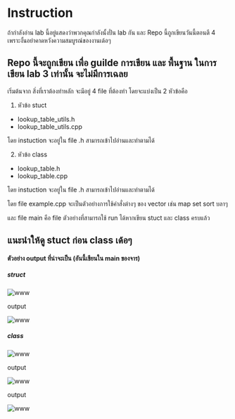 # Instruction 
ถ้ากำลังอ่าน lab นี้อยู่แสดงว่าพวกคุณกำลังนั้งปั่น lab กัน และ  Repo นี้ถูกเขียนวันนี้ตอนตี 4 เพราะงั้นอย่าคาดหวังความสมบูรณ์ของงานเด้อๆ 

## Repo นี้จะถูกเขียน เพื่อ guilde การเขียน และ พื้นฐาน ในการเขียน lab 3 เท่านั้น จะไม่มีการเฉลย

เริ่มต้นจาก สิ่งที่เราต้องทำหลัก จะมีอยู่ 4 file ที่ต้องทำ โดยจะแบ่งเป็น 2 หัวข้อคือ 

1. หัวข้อ stuct 
- lookup_table_utils.h
- lookup_table_utils.cpp

โดย instuction จะอยู่ใน file .h สามารถเข้าไปอ่านและทำตามได้

2. หัวข้อ class
- lookup_table.h
- lookup_table.cpp

โดย instuction จะอยู่ใน file .h สามารถเข้าไปอ่านและทำตามได้

โดย file example.cpp จะเป็นตัวอย่างการใช้คำสั่งต่างๆ ของ vector เช่น map set sort บลาๆ 

และ file main คือ file ตัวอย่างที่สามารถใช้ run ได้หากเขียน stuct และ class ครบแล้ว

## แนะนำให้ดู stuct ก่อน class เด้อๆ 

#### ตัวอย่าง output ที่น่าจะเป็น (อันนี้เขียนใน main ของจาร)

##### struct
![www](https://cdn.discordapp.com/attachments/760118761348399148/1207122532398931978/image.png?ex=65de7f76&is=65cc0a76&hm=81a70e7aac14c438afd039aa06a1873513cee8059c2fc132410a1f62feccdfc1&
)

output 

![www](https://cdn.discordapp.com/attachments/760118761348399148/1207122897622012045/image.png?ex=65de7fce&is=65cc0ace&hm=4eeab50003cb32fb4238ed9f3a8d036d51e250b998b4f5659d0cf3e286bcda73&)

##### class 

![www](https://cdn.discordapp.com/attachments/760118761348399148/1207123247422898266/image.png?ex=65de8021&is=65cc0b21&hm=70ebcaba17a7be22eb3333e5395a681d39f2c517916c673c6141656eab53da02&)

output

![www](https://cdn.discordapp.com/attachments/760118761348399148/1207123552130568232/image.png?ex=65de806a&is=65cc0b6a&hm=716a0f6deb4f5228b794fc470073de6b53274b9e673a7a643ef1076c89239680&)

output

![www](https://cdn.discordapp.com/attachments/760118761348399148/1207123729709011025/image.png?ex=65de8094&is=65cc0b94&hm=7643fda175dba11f82462c79eae7e28e24a11d6ad2b8573c4e2fe06d2b25b219&)




